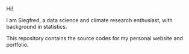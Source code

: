 Hi!

I am Siegfred, a data science and climate research enthusiast, with background in statistics.

This repository contains the source codes for my personal website and portfolio.
